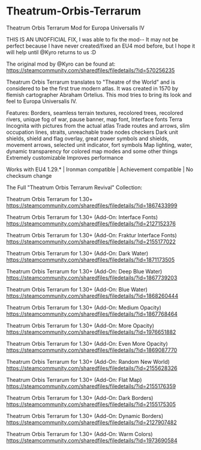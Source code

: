 # Theatrum-Orbis-Terrarum
Theatrum Orbis Terrarum Mod for Europa Universalis IV 

THIS IS AN UNOFFICIAL FIX, I was able to fix the mod-- It may not be perfect because I have never created/fixed an EU4 mod before, but I hope it will help until @Kyro returns to us :D

The original mod by @Kyro can be found at:
https://steamcommunity.com/sharedfiles/filedetails/?id=570256235

Theatrum Orbis Terrarum translates to "Theatre of the World" and is considered to be the first true modern atlas. It was created in 1570 by flemish cartographer Abraham Ortelius. This mod tries to bring its look and feel to Europa Universalis IV.

Features:
Borders, seamless terrain textures, recolored trees, recolored rivers, unique fog of war, pause banner, map font, Interface fonts
Terra Incognita with pictures from the actual atlas
Trade routes and arrows, slim occupation lines, straits, unreachable trade nodes checkers
Dark unit shields, shield and flag overlay, great power symbols and shields, movement arrows, selected unit indicator, fort symbols
Map lighting, water, dynamic transparency for colored map modes and some other things
Extremely customizable
Improves performance

Works with EU4 1.29.* | Ironman compatible | Achievement compatible | No checksum change

The Full "Theatrum Orbis Terrarum Revival" Collection:

Theatrum Orbis Terrarum for 1.30+ https://steamcommunity.com/sharedfiles/filedetails/?id=1867433999

Theatrum Orbis Terrarum for 1.30+ (Add-On: Interface Fonts) https://steamcommunity.com/sharedfiles/filedetails/?id=2127152376

Theatrum Orbis Terrarum for 1.30+ (Add-On: Fraktur Interface Fonts) https://steamcommunity.com/sharedfiles/filedetails/?id=2155177022

Theatrum Orbis Terrarum for 1.30+ (Add-On: Dark Water) https://steamcommunity.com/sharedfiles/filedetails/?id=1871173505

Theatrum Orbis Terrarum for 1.30+ (Add-On: Deep Blue Water) https://steamcommunity.com/sharedfiles/filedetails/?id=1867739203

Theatrum Orbis Terrarum for 1.30+ (Add-On: Blue Water) https://steamcommunity.com/sharedfiles/filedetails/?id=1868260444

Theatrum Orbis Terrarum for 1.30+ (Add-On: Medium Opacity) https://steamcommunity.com/sharedfiles/filedetails/?id=1867768464

Theatrum Orbis Terrarum for 1.30+ (Add-On: More Opacity) https://steamcommunity.com/sharedfiles/filedetails/?id=1976651882

Theatrum Orbis Terrarum for 1.30+ (Add-On: Even More Opacity) https://steamcommunity.com/sharedfiles/filedetails/?id=1869087770

Theatrum Orbis Terrarum for 1.30+ (Add-On: Random New World) https://steamcommunity.com/sharedfiles/filedetails/?id=2155628326

Theatrum Orbis Terrarum for 1.30+ (Add-On: Flat Map) https://steamcommunity.com/sharedfiles/filedetails/?id=2155176359

Theatrum Orbis Terrarum for 1.30+ (Add-On: Dark Borders) https://steamcommunity.com/sharedfiles/filedetails/?id=2155175305

Theatrum Orbis Terrarum for 1.30+ (Add-On: Dynamic Borders) https://steamcommunity.com/sharedfiles/filedetails/?id=2127907482

Theatrum Orbis Terrarum for 1.30+ (Add-On: Warm Colors) https://steamcommunity.com/sharedfiles/filedetails/?id=1973690584
